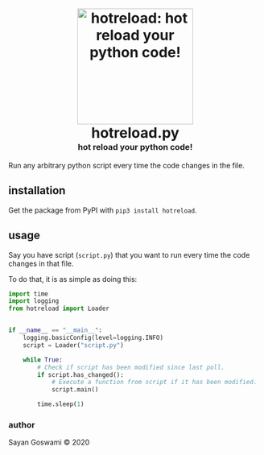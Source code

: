 <h1 align="center">
    <img src="https://raw.githubusercontent.com/say4n/hotreload/master/assets/hotreload.py.svg"
    style="background-color:rgba(0,0,0,0);" height=230 alt="hotreload: hot reload your python code!">
    <br>
    hotreload.py
    <br>
    <sup><sub><sup>hot reload your python code!</sup></sub></sup>
    <br>
</h1>

Run any arbitrary python script every time the code changes in the file.

## installation

Get the package from PyPI with `pip3 install hotreload`.

## usage

Say you have script (`script.py`) that you want to run every time the code
changes in that file.

To do that, it is as simple as doing this:

```python
import time
import logging
from hotreload import Loader


if __name__ == "__main__":
    logging.basicConfig(level=logging.INFO)
    script = Loader("script.py")

    while True:
        # Check if script has been modified since last poll.
        if script.has_changed():
            # Execute a function from script if it has been modified.
            script.main()

        time.sleep(1)
```

### author

Sayan Goswami &copy; 2020
